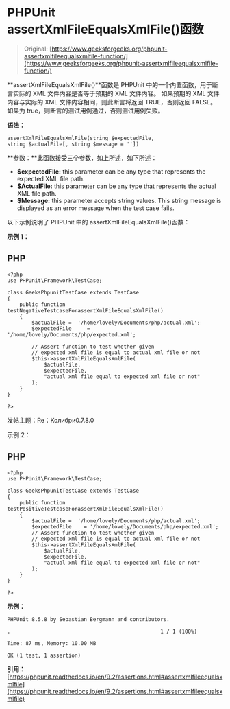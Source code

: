 # PHPUnit assertXmlFileEqualsXmlFile()函数

> Original: [https://www.geeksforgeeks.org/phpunit-assertxmlfileequalsxmlfile-function/](https://www.geeksforgeeks.org/phpunit-assertxmlfileequalsxmlfile-function/)

**assertXmlFileEqualsXmlFile()**函数是 PHPUnit 中的一个内置函数，用于断言实际的 XML 文件内容是否等于预期的 XML 文件内容。 如果预期的 XML 文件内容与实际的 XML 文件内容相同，则此断言将返回 TRUE，否则返回 FALSE。 如果为 true，则断言的测试用例通过，否则测试用例失败。

**语法：**

```
assertXmlFileEqualsXmlFile(string $expectedFile, 
string $actualFile[, string $message = ''])

```

**参数：**此函数接受三个参数，如上所述，如下所述：

*   **$expectedFile:** this parameter can be any type that represents the expected XML file path.
*   **$ActualFile:** this parameter can be any type that represents the actual XML file path.
*   **$Message:** this parameter accepts string values. This string message is displayed as an error message when the test case fails.

以下示例说明了 PHPUnit 中的 assertXmlFileEqualsXmlFile()函数：

**示例 1：**

## PHP

```
<?php 
use PHPUnit\Framework\TestCase; 

class GeeksPhpunitTestCase extends TestCase 
{ 
    public function testNegativeTestcaseForassertXmlFileEqualsXmlFile()
    { 
        $actualFile =  '/home/lovely/Documents/php/actual.xml';
        $expectedFile     = '/home/lovely/Documents/php/expected.xml'; 

        // Assert function to test whether given 
        // expected xml file is equal to actual xml file or not
        $this->assertXmlFileEqualsXmlFile(
            $actualFile,
            $expectedFile, 
            "actual xml file equal to expected xml file or not"
        ); 
    } 
} 

?> 
```

发帖主题：Re：Колибри0.7.8.0

示例 2：

## PHP

```
<?php 
use PHPUnit\Framework\TestCase; 

class GeeksPhpunitTestCase extends TestCase 
{ 
    public function testPositiveTestcaseForassertXmlFileEqualsXmlFile()
    { 
        $actualFile =  '/home/lovely/Documents/php/actual.xml';
        $expectedFile    = '/home/lovely/Documents/php/expected.xml'; 
        // Assert function to test whether given 
        // expected xml file is equal to actual xml file or not
        $this->assertXmlFileEqualsXmlFile(
            $actualFile,
            $expectedFile, 
            "actual xml file equal to expected xml file or not"
        ); 
    } 
} 

?> 
```

**示例：**

```
PHPUnit 8.5.8 by Sebastian Bergmann and contributors.

.                                                 1 / 1 (100%)

Time: 87 ms, Memory: 10.00 MB

OK (1 test, 1 assertion)

```

**引用：**[https://phpunit.readthedocs.io/en/9.2/assertions.html#assertxmlfileequalsxmlfile](https://phpunit.readthedocs.io/en/9.2/assertions.html#assertxmlfileequalsxmlfile)